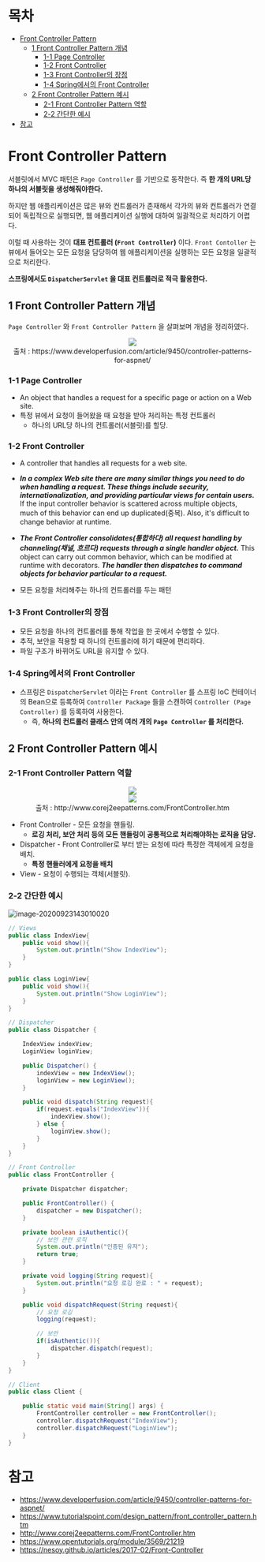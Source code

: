 # 목차

- [Front Controller Pattern](#front-controller-pattern)
  * [1 Front Controller Pattern 개념](#1-front-controller-pattern-개념)
    + [1-1 Page Controller](#1-1-page-controller)
    + [1-2 Front Controller](#1-2-front-controller)
    + [1-3 Front Controller의 장점](#1-3-front-controller의-장점)
    + [1-4 Spring에서의 Front Controller](#1-4-spring에서의-front-controller)
  * [2 Front Controller Pattern 예시](#2-front-controller-pattern-예시)
    + [2-1 Front Controller Pattern 역할](#2-1-front-controller-pattern-역할)
    + [2-2 간단한 예시](#2-2-간단한-예시)
- [참고](#참고)



# Front Controller Pattern

서블릿에서 MVC 패턴은 `Page Controller` 를 기반으로 동작한다. 즉 **한 개의 URL당 하나의 서블릿을 생성해줘야한다.**

하지만 웹 애플리케이션은 많은 뷰와 컨트롤러가 존재해서 각가의 뷰와 컨트롤러가 연결되어 독립적으로 실행되면, 웹 애플리케이션 실행에 대하여 일괄적으로 처리하기 어렵다.

이럴 때 사용하는 것이 **대표 컨트롤러 (`Front Controller`)** 이다. `Front Contoller` 는 뷰에서 들어오는 모든 요청을 담당하여 웹 애플리케이션을 실행하는 모든 요청을 일괄적으로 처리한다.

**스프링에서도 `DispatcherServlet` 을 대표 컨트롤러로 적극 활용한다.**





## 1 Front Controller Pattern 개념

`Page Controller` 와 `Front Controller Pattern` 을 살펴보며 개념을 정리하였다.



<center><img src="./image/Page-Controller-and-Front-Controller-Patterns.png" /></center>

<center> 출처 : https://www.developerfusion.com/article/9450/controller-patterns-for-aspnet/ </center>



### 1-1 Page Controller

* An object that handles a request for a specific page or action on a Web site.
* 특정 뷰에서 요청이 들어왔을 때 요청을 받아 처리하는 특정 컨트롤러
  * 하나의 URL당 하나의 컨트롤러(서블릿)를 할당. 



### 1-2 Front Controller 

* A controller that handles all requests for a web site.
* ***In a complex Web site there are many similar things you need to do when handling a request. These things include security, internationalization, and providing particular views for centain users.*** If the input controller behavior is scattered across multiple objects, much of this behavior can end up duplicated(중복). Also, it's difficult to change behavior at runtime.
* ***The Front Controller consolidates(통합하다) all request handling by channeling(채널, 흐르다) requests through a single handler object.*** This object can carry out common behavior, which can be modified at runtime with decorators. ***The handler then dispatches to command objects for behavior particular to a request.***

* 모든 요청을 처리해주는 하나의 컨트롤러를 두는 패턴



### 1-3 Front Controller의 장점

* 모든 요청을 하나의 컨트롤러를 통해 작업을 한 곳에서 수행할 수 있다.
* 추적, 보안을 적용할 때 하나의 컨트롤러에 하기 때문에 편리하다.
* 파일 구조가 바뀌어도 URL을 유지할 수 있다.



### 1-4 Spring에서의 Front Controller

* 스프링은 `DispatcherServlet` 이라는 `Front Controller` 를 스프링 IoC 컨테이너의 Bean으로 등록하여 `Controller Package` 들을 스캔하여 `Controller (Page Controller)` 를 등록하여 사용한다.
  * 즉, **하나의 컨트롤러 클래스 안의 여러 개의 `Page Controller` 를 처리한다.**



## 2 Front Controller Pattern 예시



### 2-1 Front Controller Pattern 역할

<center><img src="./image/FCMainClass.gif" /></center>

<center><img src="./image/FCMainSeq.gif" /></center>

<center> 출처 : http://www.corej2eepatterns.com/FrontController.htm </center>

* Front Controller - 모든 요청을 핸들링.
  * **로깅 처리, 보안 처리 등의 모든 핸들링이 공통적으로 처리해야하는 로직을 담당.**
* Dispatcher - Front Controller로 부터 받는 요청에 따라 특정한 객체에게 요청을 배치.
  * **특정 핸들러에게 요청을 배치**
* View - 요청이 수행되는 객체(서블릿).



### 2-2 간단한 예시

![image-20200923143010020](./image/image-20200923143010020.png)



```java
// Views
public class IndexView{
    public void show(){
        System.out.println("Show IndexView");
    }
}

public class LoginView{
    public void show(){
        System.out.println("Show LoginView");
    }
}
```

```java
// Dispatcher
public class Dispatcher {

    IndexView indexView;
    LoginView loginView;

    public Dispatcher() {
        indexView = new IndexView();
        loginView = new LoginView();
    }

    public void dispatch(String request){
        if(request.equals("IndexView")){
            indexView.show();
        } else {
            loginView.show();
        }
    }
}
```

```java
// Front Controller
public class FrontController {

    private Dispatcher dispatcher;

    public FrontController() {
        dispatcher = new Dispatcher();
    }

    private boolean isAuthentic(){
        // 보안 관련 로직
        System.out.println("인증된 유저");
        return true;
    }

    private void logging(String request){
        System.out.println("요청 로깅 완료 : " + request);
    }

    public void dispatchRequest(String request){
        // 요청 로깅
        logging(request);

        // 보안
        if(isAuthentic()){
            dispatcher.dispatch(request);
        }
    }
}
```

```java
// Client
public class Client {

    public static void main(String[] args) {
        FrontController controller = new FrontController();
        controller.dispatchRequest("IndexView");
        controller.dispatchRequest("LoginView");
    }
}
```







# 참고

* https://www.developerfusion.com/article/9450/controller-patterns-for-aspnet/
* https://www.tutorialspoint.com/design_pattern/front_controller_pattern.htm
* http://www.corej2eepatterns.com/FrontController.htm
* https://www.opentutorials.org/module/3569/21219
* https://nesoy.github.io/articles/2017-02/Front-Controller